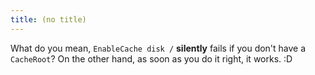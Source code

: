```yaml
---
title: (no title)
---
```

<p>What do you mean, <code>EnableCache disk /</code> <strong>silently</strong> fails if you don't have a <code>CacheRoot</code>? On the other hand, as soon as you do it right, it works. :D</p>